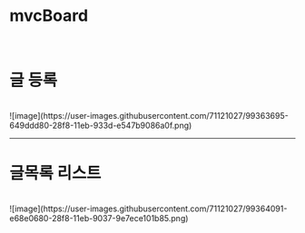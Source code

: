 # mvcBoard
<br>
<h1>글 등록</h1><br>
![image](https://user-images.githubusercontent.com/71121027/99363695-649ddd80-28f8-11eb-933d-e547b9086a0f.png)
<hr>
<h1>글목록 리스트</h1><br>
![image](https://user-images.githubusercontent.com/71121027/99364091-e68e0680-28f8-11eb-9037-9e7ece101b85.png)


